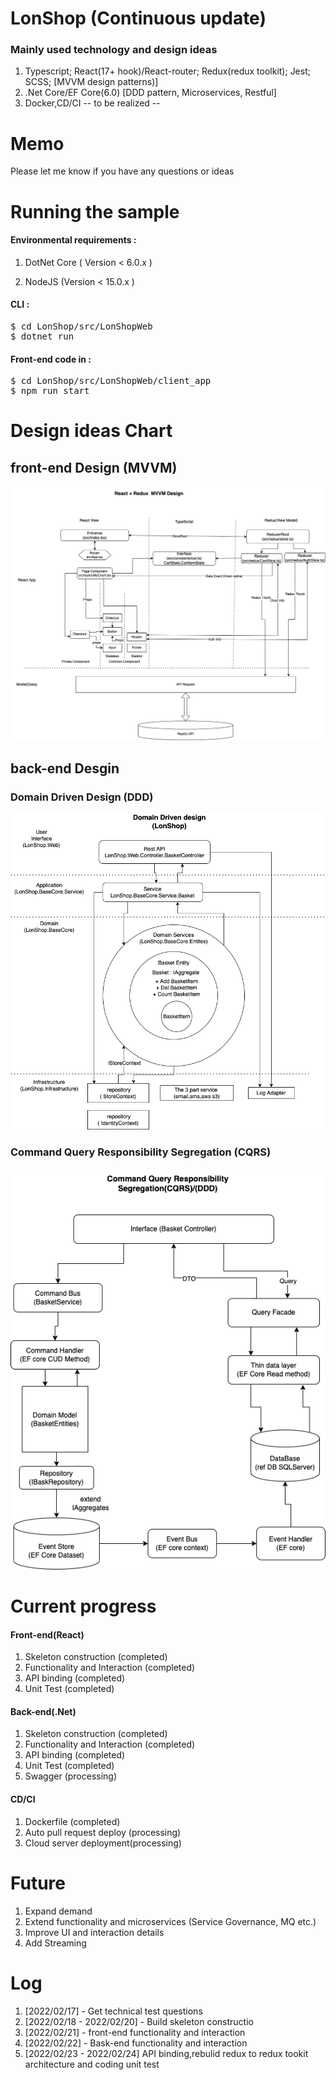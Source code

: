# LonShop (Continuous update)

### Mainly used technology and design ideas

1. Typescript; React(17+ hook)/React-router; Redux(redux toolkit); Jest; SCSS; [MVVM design patterns)]
2. .Net Core/EF Core(6.0) [DDD pattern, Microservices, Restful]
3.  Docker,CD/CI -- to be realized --

# Memo 
Please let me know if you have any questions or ideas

# Running the sample

####  Environmental requirements :

1. DotNet Core ( Version < 6.0.x )

2. NodeJS (Version < 15.0.x )

#### CLI :
<pre>
$ cd LonShop/src/LonShopWeb
$ dotnet run
</pre>

#### Front-end code in :
<pre>
$ cd LonShop/src/LonShopWeb/client_app
$ npm run start
</pre>

# Design ideas Chart

## front-end Design (MVVM)

![avatar](https://github.com/lonzsuyi/LonShop/blob/main/doc/React%2BRedux%2BMVVM.png)

## back-end Desgin

### Domain Driven Design (DDD)

![avatar](https://github.com/lonzsuyi/LonShop/blob/main/doc/DDD.png)

### Command Query Responsibility Segregation (CQRS)

![avatar](https://github.com/lonzsuyi/LonShop/blob/main/doc/CQRS.png)

# Current progress 

#### Front-end(React)

1. Skeleton construction  (completed)
2. Functionality and Interaction (completed)
3. API binding (completed)
4. Unit Test (completed)

#### Back-end(.Net)

1. Skeleton construction  (completed)
2. Functionality and Interaction (completed)
3. API binding (completed)
4. Unit Test (completed)
5. Swagger (processing)

####  CD/CI

1. Dockerfile (completed)
2. Auto pull request deploy (processing)
3. Cloud server deployment(processing)

# Future
1. Expand demand
2. Extend functionality and microservices (Service Governance, MQ etc.)
3. Improve UI and interaction details
4. Add Streaming

# Log

1. [2022/02/17] - Get technical test questions   
2. [2022/02/18 - 2022/02/20] - Build skeleton constructio   
3. [2022/02/21] - front-end functionality and interaction  
4. [2022/02/22] - Bask-end functionality and interaction    
5. [2022/02/23 - 2022/02/24] API binding,rebulid redux to redux tookit architecture and coding unit test 